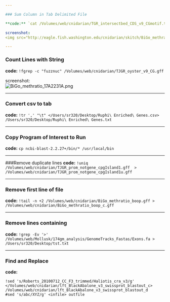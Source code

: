 ```yaml
---  

### Sum Column in Tab Delimited File

**code:** `cat /Volumes/web/cnidarian/TGR_intersectbed_CDS_v9_CGmotif.txt | awk -F"\t" '{ sum+=$10} END {print sum}'`

screenshot:
<img src="http://eagle.fish.washington.edu/cnidarian/skitch/BiGo_methratio_17A2220E.png" alt="BiGo_methratio_17A2220E.png"/>

---
```


### Count Lines with String

**code:** `!fgrep -c "fuzznuc" /Volumes/web/cnidarian/TJGR_oyster_v9_CG.gff`   

screenshot:   
<img src="http://eagle.fish.washington.edu/cnidarian/skitch/BiGo_methratio_17A2231A.png" alt="BiGo_methratio_17A2231A.png"/>


---

### Convert csv to tab

**code:** `!tr ',' "\t" </Users/sr320/Desktop/Ruphi\ Enriched\ Genes.csv> /Users/sr320/Desktop/Ruphi\ Enriched\ Genes.txt`

---

### Copy Program of Interest to Run

**code:** `cp ncbi-blast-2.2.27+/bin/* /usr/local/bin`

---
###Remove duplicate lines
**code:** `!uniq  /Volumes/web/cnidarian/TJGR_prom_notgene_cpgIsland1.gff  > /Volumes/web/cnidarian/TJGR_prom_notgene_cpgIsland1u.gff`

---

### Remove first line of file

**code:** `!tail -n +2 /Volumes/web/cnidarian/BiGo_methratio_boop.gff > /Volumes/web/cnidarian/BiGo_methratio_boop_c.gff`


---
### Remove lines containing
**code:**  `!grep -Ev '>' /Volumes/web/Mollusk/174gm_analysis/GenomeTracks_Fastas/Exons.fa > /Users/sr320/Desktop/tst.txt`

---   

### Find and Replace   


**code:**    

```
!sed 's/Roberts_20100712_CC_F3_trimmed/Haliotis_cra_v3/g' </Volumes/web/cnidarian/lft_BlackAbalone_v3_swissprot_blastout_c> /Volumes/web/cnidarian/lft_BlackAbalone_v3_swissprot_blastout_d
#sed 's/abc/XYZ/g' <infile> outfile
```


